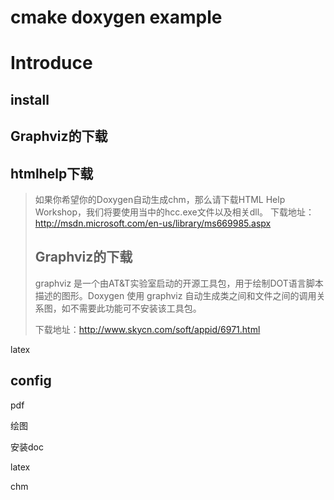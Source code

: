 # cmake doxygen example



# Introduce





## install

## Graphviz的下载

## htmlhelp下载

> 如果你希望你的Doxygen自动生成chm，那么请下载HTML Help Workshop，我们将要使用当中的hcc.exe文件以及相关dll。 下载地址： http://msdn.microsoft.com/en-us/library/ms669985.aspx
>
> ## Graphviz的下载
>
>  
>
> graphviz 是一个由AT&T实验室启动的开源工具包，用于绘制DOT语言脚本描述的图形。Doxygen 使用 graphviz 自动生成类之间和文件之间的调用关系图，如不需要此功能可不安装该工具包。
>
> 下载地址：http://www.skycn.com/soft/appid/6971.html





latex



## config



pdf

绘图

安装doc

latex

chm









